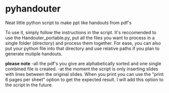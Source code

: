 # pyhandouter
Neat little python script to make ppt like handouts from pdf's

To use it, simply follow the instructions in the script. It's reccomended to use the Handouter_portable.py, put all the files you want to process in a single folder (directory) and process them together.
For ease, you can also put your python file into that directory and use relative paths if you plan to generate mutiple handouts.

**please note**
  -all the pdf's you give are alphabetically sorted and one single combined file is created.
  -at the moment the script is only inserting slides with lines between the original slides. When you print you can use the "print 6 pages per sheet" option to get the expected result. I will add this option to the script in the future.
